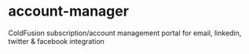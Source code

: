 account-manager
===============

ColdFusion subscription/account management portal for email, linkedin, twitter &amp; facebook integration
